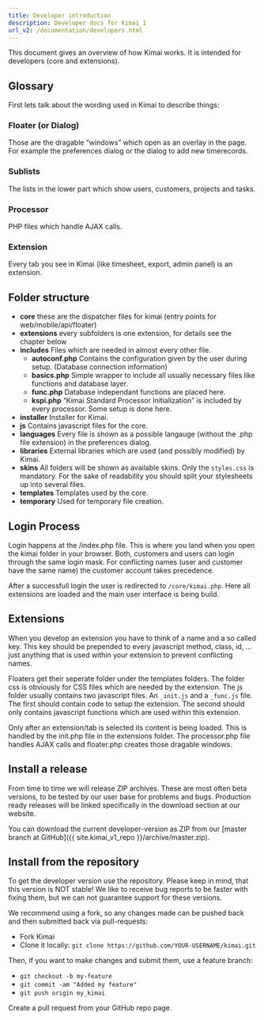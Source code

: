 ```yaml
---
title: Developer introduction
description: Developer docs for Kimai 1
url_v2: /documentation/developers.html
---
```


This document gives an overview of how Kimai works. It is intended for developers (core and extensions).

## Glossary

First lets talk about the wording used in Kimai to describe things:

### Floater (or Dialog)

Those are the dragable “windows” which open as an overlay in the page. For example the preferences dialog or the dialog to add new timerecords.

### Sublists

The lists in the lower part which show users, customers, projects and tasks.

### Processor

PHP files which handle AJAX calls.

### Extension

Every tab you see in Kimai (like timesheet, export, admin panel) is an extension.

## Folder structure

  * **core** these are the dispatcher files for kimai (entry points for web/mobile/api/floater)
  * **extensions** every subfolders is one extension, for details see the chapter below
  * **includes** Files which are needed in almost every other file.
    * **autoconf.php** Contains the configuration given by the user during setup. (Database connection information)
    * **basics.php** Simple wrapper to include all usually necessary files like functions and database layer.
    * **func.php** Database independant functions are placed here.
    * **kspi.php** “Kimai Standard Processor Initialization” is included by every processor. Some setup is done here.
  * **installer** Installer for Kimai.
  * **js** Contains javascript files for the core.
  * **languages** Every file is shown as a possible langauge (without the .php file extension) in the preferences dialog.
  * **libraries** External libraries which are used (and possibly modified) by Kimai.
  * **skins** All folders will be shown as available skins. Only the `styles.css` is mandatory. For the sake of readability you should split your stylesheets up into several files.
  * **templates** Templates used by the core.
  * **temporary** Used for temporary file creation.

## Login Process

Login happens at the /index.php file. This is where you land when you open the kimai folder in your browser. 
Both, customers and users can login through the same login mask. 
For conflicting names (user and customer have the same name) the customer account takes precedence.

After a successfull login the user is redirected to `/core/kimai.php`. Here all extensions are loaded and the main user interface is being build.

## Extensions

When you develop an extension you have to think of a name and a so called key. 
This key should be prepended to every javascript method, class, id, … just anything that is used within your extension to prevent conflicting names.

Floaters get their seperate folder under the templates folders. The folder css is obviously for CSS files which are needed by the extension. 
The js folder usually contains two javascript files. An `_init.js` and a `_func.js` file. 
The first should contain code to setup the extension. 
The second should only contains javascript functions which are used within this extension.

Only after an extension/tab is selected its content is being loaded. 
This is handled by the init.php file in the extensions folder. 
The processor.php file handles AJAX calls and floater.php creates those dragable windows.

## Install a release

From time to time we will release ZIP archives. These are most often beta versions, to be tested by our user base for problems and bugs. 
Production ready releases will be linked specifically in the download section at our website.

You can download the current developer-version as ZIP from our [master branch at GitHub]({{ site.kimai_v1_repo }}/archive/master.zip).

## Install from the repository

To get the developer version use the repository. Please keep in mind, that this version is NOT stable! 
We like to receive bug reports to be faster with fixing them, but we can not guarantee support for these versions.

We recommend using a fork, so any changes made can be pushed back and then submitted back via pull-requests:

* Fork Kimai
* Clone it locally: `git clone https://github.com/YOUR-USERNAME/kimai.git`

Then, if you want to make changes and submit them, use a feature branch:

* `git checkout -b my-feature`
* `git commit -am "Added my feature"`
* `git push origin my_kimai`

Create a pull request from your GitHub repo page.
